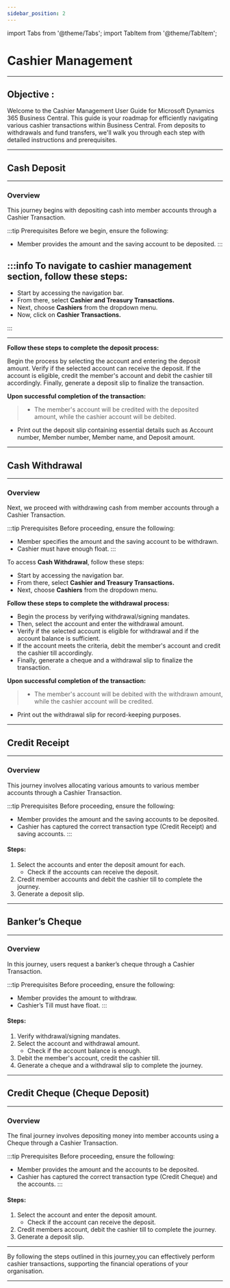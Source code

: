 ```yaml
---
sidebar_position: 2
---
```


import Tabs from '@theme/Tabs';
import TabItem from '@theme/TabItem';

# Cashier Management
---

<div class="customized-intro-container" id="introduction">
    <h2 class="configuring-hr-setups"> Objective : </h2>
    <p>Welcome to the Cashier Management User Guide for Microsoft Dynamics 365 Business Central. This guide is your roadmap for efficiently navigating various cashier transactions within Business Central. From deposits to withdrawals and fund transfers, we'll walk you through each step with detailed instructions and prerequisites.</p>
</div>

---

## Cash Deposit
---

### Overview

This journey begins with depositing cash into member accounts through a Cashier Transaction.

:::tip Prerequisites
Before we begin, ensure the following:
- Member provides the amount and the saving account to be deposited.
:::

:::info To navigate to cashier management section, follow these steps:
---

- Start by accessing the navigation bar.
- From there, select **Cashier and Treasury Transactions.**
- Next, choose **Cashiers** from the dropdown menu.
- Now, click on **Cashier Transactions.**

:::

---


**Follow these steps to complete the deposit process:**

Begin the process by selecting the account and entering the deposit amount.
Verify if the selected account can receive the deposit.
If the account is eligible, credit the member's account and debit the cashier till accordingly.
Finally, generate a deposit slip to finalize the transaction.

**Upon successful completion of the transaction:**

> - The member's account will be credited with the deposited amount, while the cashier account will be debited.
- Print out the deposit slip containing essential details such as Account number, Member number, Member name, and Deposit amount.

---

## Cash Withdrawal
---

### Overview

Next, we proceed with withdrawing cash from member accounts through a Cashier Transaction.

:::tip Prerequisites
Before proceeding, ensure the following:
- Member specifies the amount and the saving account to be withdrawn.
- Cashier must have enough float.
:::

To access **Cash Withdrawal**, follow these steps:

- Start by accessing the navigation bar.
- From there, select **Cashier and Treasury Transactions.**
- Next, choose **Cashiers** from the dropdown menu.


**Follow these steps to complete the withdrawal process:**

- Begin the process by verifying withdrawal/signing mandates. 
- Then, select the account and enter the withdrawal amount.
- Verify if the selected account is eligible for withdrawal and if the account balance is sufficient.
- If the account meets the criteria, debit the member's account and credit the cashier till accordingly.
- Finally, generate a cheque and a withdrawal slip to finalize the transaction.

**Upon successful completion of the transaction:**

> - The member's account will be debited with the withdrawn amount, while the cashier account will be credited.
- Print out the withdrawal slip for record-keeping purposes.

---

## Credit Receipt
---

### Overview

This journey involves allocating various amounts to various member accounts through a Cashier Transaction.

:::tip Prerequisites
Before proceeding, ensure the following:
- Member provides the amount and the saving accounts to be deposited.
- Cashier has captured the correct transaction type (Credit Receipt) and saving accounts.
:::

#### Steps:

1. Select the accounts and enter the deposit amount for each.
   - Check if the accounts can receive the deposit.
2. Credit member accounts and debit the cashier till to complete the journey.
3. Generate a deposit slip.
---

## Banker’s Cheque
---

### Overview

In this journey, users request a banker’s cheque through a Cashier Transaction.

:::tip Prerequisites
Before proceeding, ensure the following:
- Member provides the amount to withdraw.
- Cashier’s Till must have float.
:::

#### Steps:

1. Verify withdrawal/signing mandates.
2. Select the account and withdrawal amount.
   - Check if the account balance is enough.
3. Debit the member's account, credit the cashier till.
4. Generate a cheque and a withdrawal slip to complete the journey.

---

## Credit Cheque (Cheque Deposit)
---

### Overview

The final journey involves depositing money into member accounts using a Cheque through a Cashier Transaction.

:::tip Prerequisites
Before proceeding, ensure the following:
- Member provides the amount and the accounts to be deposited.
- Cashier has captured the correct transaction type (Credit Cheque) and the accounts.
:::

#### Steps:

1. Select the account and enter the deposit amount.
   - Check if the account can receive the deposit.
2. Credit members account, debit the cashier till to complete the journey.
3. Generate a deposit slip.

---

By following the steps outlined in this journey,you can effectively perform cashier transactions, supporting the financial operations of your organisation.

---
